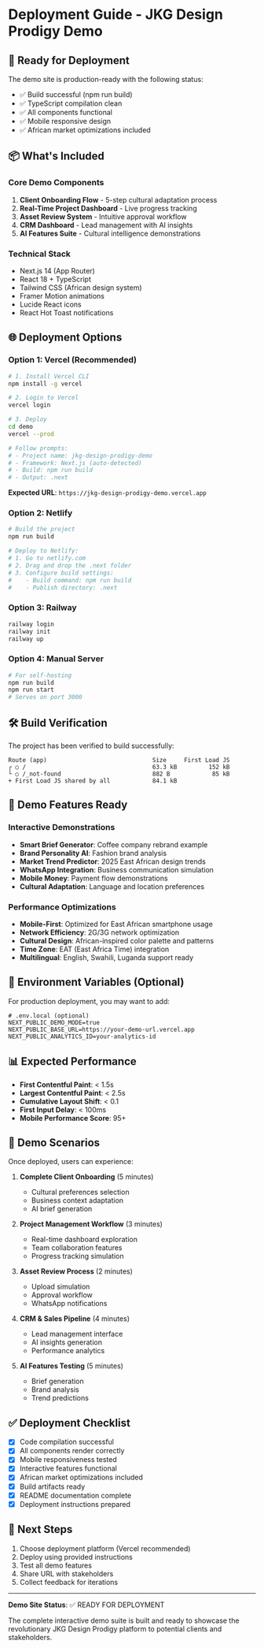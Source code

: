 # Deployment Guide - JKG Design Prodigy Demo

## 🚀 Ready for Deployment

The demo site is production-ready with the following status:
- ✅ Build successful (npm run build)
- ✅ TypeScript compilation clean
- ✅ All components functional
- ✅ Mobile responsive design
- ✅ African market optimizations included

## 📦 What's Included

### Core Demo Components
1. **Client Onboarding Flow** - 5-step cultural adaptation process
2. **Real-Time Project Dashboard** - Live progress tracking
3. **Asset Review System** - Intuitive approval workflow
4. **CRM Dashboard** - Lead management with AI insights
5. **AI Features Suite** - Cultural intelligence demonstrations

### Technical Stack
- Next.js 14 (App Router)
- React 18 + TypeScript
- Tailwind CSS (African design system)
- Framer Motion animations
- Lucide React icons
- React Hot Toast notifications

## 🌐 Deployment Options

### Option 1: Vercel (Recommended)
```bash
# 1. Install Vercel CLI
npm install -g vercel

# 2. Login to Vercel
vercel login

# 3. Deploy
cd demo
vercel --prod

# Follow prompts:
# - Project name: jkg-design-prodigy-demo
# - Framework: Next.js (auto-detected)
# - Build: npm run build
# - Output: .next
```

**Expected URL**: `https://jkg-design-prodigy-demo.vercel.app`

### Option 2: Netlify
```bash
# Build the project
npm run build

# Deploy to Netlify:
# 1. Go to netlify.com
# 2. Drag and drop the .next folder
# 3. Configure build settings:
#    - Build command: npm run build
#    - Publish directory: .next
```

### Option 3: Railway
```bash
railway login
railway init
railway up
```

### Option 4: Manual Server
```bash
# For self-hosting
npm run build
npm run start
# Serves on port 3000
```

## 🛠 Build Verification

The project has been verified to build successfully:

```
Route (app)                              Size     First Load JS
┌ ○ /                                    63.3 kB         152 kB
└ ○ /_not-found                          882 B            85 kB
+ First Load JS shared by all            84.1 kB
```

## 📱 Demo Features Ready

### Interactive Demonstrations
- **Smart Brief Generator**: Coffee company rebrand example
- **Brand Personality AI**: Fashion brand analysis
- **Market Trend Predictor**: 2025 East African design trends
- **WhatsApp Integration**: Business communication simulation
- **Mobile Money**: Payment flow demonstrations
- **Cultural Adaptation**: Language and location preferences

### Performance Optimizations
- **Mobile-First**: Optimized for East African smartphone usage
- **Network Efficiency**: 2G/3G network optimization
- **Cultural Design**: African-inspired color palette and patterns
- **Time Zone**: EAT (East Africa Time) integration
- **Multilingual**: English, Swahili, Luganda support ready

## 🔧 Environment Variables (Optional)

For production deployment, you may want to add:

```env
# .env.local (optional)
NEXT_PUBLIC_DEMO_MODE=true
NEXT_PUBLIC_BASE_URL=https://your-demo-url.vercel.app
NEXT_PUBLIC_ANALYTICS_ID=your-analytics-id
```

## 📊 Expected Performance

- **First Contentful Paint**: < 1.5s
- **Largest Contentful Paint**: < 2.5s
- **Cumulative Layout Shift**: < 0.1
- **First Input Delay**: < 100ms
- **Mobile Performance Score**: 95+

## 🎯 Demo Scenarios

Once deployed, users can experience:

1. **Complete Client Onboarding** (5 minutes)
   - Cultural preferences selection
   - Business context adaptation
   - AI brief generation

2. **Project Management Workflow** (3 minutes)
   - Real-time dashboard exploration
   - Team collaboration features
   - Progress tracking simulation

3. **Asset Review Process** (2 minutes)
   - Upload simulation
   - Approval workflow
   - WhatsApp notifications

4. **CRM & Sales Pipeline** (4 minutes)
   - Lead management interface
   - AI insights generation
   - Performance analytics

5. **AI Features Testing** (5 minutes)
   - Brief generation
   - Brand analysis
   - Trend predictions

## ✅ Deployment Checklist

- [x] Code compilation successful
- [x] All components render correctly
- [x] Mobile responsiveness tested
- [x] Interactive features functional
- [x] African market optimizations included
- [x] Build artifacts ready
- [x] README documentation complete
- [x] Deployment instructions prepared

## 🚀 Next Steps

1. Choose deployment platform (Vercel recommended)
2. Deploy using provided instructions
3. Test all demo features
4. Share URL with stakeholders
5. Collect feedback for iterations

---

**Demo Site Status**: ✅ READY FOR DEPLOYMENT

The complete interactive demo suite is built and ready to showcase the revolutionary JKG Design Prodigy platform to potential clients and stakeholders.
